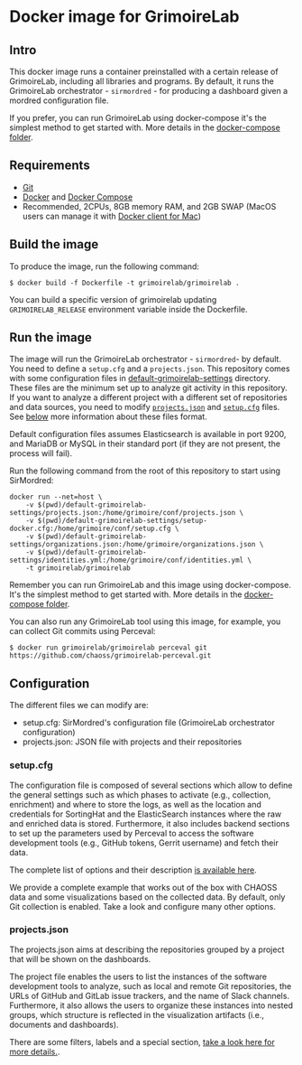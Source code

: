 # Docker image for GrimoireLab

## Intro

This docker image runs a container preinstalled with a certain release of
GrimoireLab, including all libraries and programs. By default, it runs 
the GrimoireLab orchestrator - `sirmordred` - for producing a dashboard given 
a mordred configuration file.

If you prefer, you can run GrimoireLab using docker-compose it's the simplest 
method to get started with. More details in the [docker-compose 
folder](../docker-compose/).

## Requirements

* [Git](https://git-scm.com/)
* [Docker](https://docs.docker.com/get-docker/) and [Docker Compose](https://docs.docker.com/compose/install/)
* Recommended, 2CPUs, 8GB memory RAM, and 2GB SWAP (MacOS users can manage it 
with [Docker client for Mac](https://hub.docker.com/editions/community/docker-ce-desktop-mac))

## Build the image

To produce the image, run the following command:
```
$ docker build -f Dockerfile -t grimoirelab/grimoirelab .
```

You can build a specific version of grimoirelab updating `GRIMOIRELAB_RELEASE`
environment variable inside the Dockerfile.

## Run the image

The image will run the GrimoireLab orchestrator -  `sirmordred`- by default. You
need to define a `setup.cfg` and a `projects.json`. This repository comes with some 
configuration files in [default-grimoirelab-settings](../default-grimoirelab-settings)
directory. These files are the minimum set up to analyze git activity in this 
repository. If you want to analyze a different project with a different set of 
repositories and data sources, you need to modify [`projects.json`](../default-grimoirelab-settings/projects.json) 
and [`setup.cfg`](../default-grimoirelab-settings/setup.cfg) files. See 
[below](#more-information) more information about these files format.

Default configuration files assumes Elasticsearch is available in port 9200, 
and MariaDB or MySQL in their standard port (if they are not present, the 
process will fail).

Run the following command from the root of this repository to start using 
SirMordred:
```
docker run --net=host \ 
    -v $(pwd)/default-grimoirelab-settings/projects.json:/home/grimoire/conf/projects.json \
    -v $(pwd)/default-grimoirelab-settings/setup-docker.cfg:/home/grimoire/conf/setup.cfg \
    -v $(pwd)/default-grimoirelab-settings/organizations.json:/home/grimoire/organizations.json \
    -v $(pwd)/default-grimoirelab-settings/identities.yml:/home/grimoire/conf/identities.yml \
    -t grimoirelab/grimoirelab
```

Remember you can run GrimoireLab and this image using docker-compose. It's the 
simplest method to get started with. More details in the [docker-compose 
folder](../docker-compose/).

You can also run any GrimoireLab tool using this image, for example, you can collect 
Git commits using Perceval:
```
$ docker run grimoirelab/grimoirelab perceval git https://github.com/chaoss/grimoirelab-perceval.git
```

## Configuration

The different files we can modify are:
- setup.cfg: SirMordred's configuration file (GrimoireLab orchestrator configuration)
- projects.json: JSON file with projects and their repositories

### setup.cfg

The configuration file is composed of several sections which allow to
define the general settings such as which phases to activate (e.g., collection,
enrichment) and where to store the logs, as well as the location and 
credentials for SortingHat and the ElasticSearch instances where the raw and 
enriched data is stored. Furthermore, it also includes backend sections to set
up the parameters used by Perceval to access the software development tools 
(e.g., GitHub tokens, Gerrit username) and fetch their data.

The complete list of options and their description 
[is available here](https://github.com/chaoss/grimoirelab-sirmordred#setupcfg-).

We provide a complete example that works out of the box with CHAOSS data and 
some visualizations based on the collected data. By default, only Git collection
is enabled. Take a look and configure many other options.

### projects.json

The projects.json aims at describing the repositories grouped by a project that
will be shown on the dashboards.

The project file enables the users to list the instances of the software 
development tools to analyze, such as local and remote Git repositories, 
the URLs of GitHub and GitLab issue trackers, and the name of Slack channels.
Furthermore, it also allows the users to organize these instances into nested 
groups, which structure is reflected in the visualization artifacts 
(i.e., documents and dashboards).

There are some filters, labels and a special section, [take a look here for more
details.](https://github.com/chaoss/grimoirelab-sirmordred#projectsjson-).

